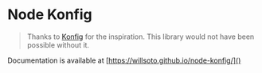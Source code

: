 # Node Konfig

> Thanks to [Konfig](https://github.com/lalamove/konfig) for the inspiration. This library would not have been possible without it.

Documentation is available at [https://willsoto.github.io/node-konfig/]()
